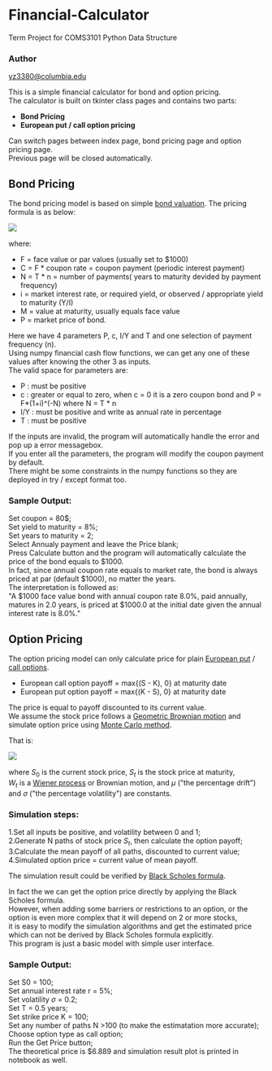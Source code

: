 # Financial-Calculator
Term Project for COMS3101 Python Data Structure

### Author
yz3380@columbia.edu

This is a simple financial calculator for bond and option pricing.    
The calculator is built on tkinter class pages and contains two parts:  

- **Bond Pricing**  
- **European put / call option pricing**  

Can switch pages between index page, bond pricing page and option pricing page.  
Previous page will be closed automatically.  

## Bond Pricing

The bond pricing model is based on simple [bond valuation](https://en.wikipedia.org/wiki/Bond_valuation).
The pricing formula is as below:

<img style="float: left;" src="https://wikimedia.org/api/rest_v1/media/math/render/svg/b1ad41f50e722bb5c731bc1014f6ac4caedd14bd">
<br clear="all" />

where:

- F = face value or par values (usually set to \$1000)  
- C = F * coupon rate = coupon payment (periodic interest payment)  
- N = T * n = number of payments( years to maturity devided by payment frequency)  
- i = market interest rate, or required yield, or observed / appropriate yield to maturity (Y/I)  
- M = value at maturity, usually equals face value  
- P = market price of bond.  

Here we have 4 parameters P, c, I/Y and T and one selection of payment frequency (n).  
Using numpy financial cash flow functions, we can get any one of these values after knowing the other 3 as inputs.  
The valid space for parameters are:
- P : must be positive  
- c : greater or equal to zero, when c = 0 it is a zero coupon bond and P = F*(1+i)^(-N) where N = T * n
- I/Y : must be positive and write as annual rate in percentage
- T : must be positive  

If the inputs are invalid, the program will automatically handle the error and pop up a error messagebox.  
If you enter all the parameters, the program will modify the coupon payment by default.  
There might be some constraints in the numpy functions so they are deployed in try / except format too.  

### Sample Output:

Set coupon = 80\$;  
Set yield to maturity = 8\%;  
Set years to maturity = 2;  
Select Annualy payment and leave the Price blank;  
Press Calculate button and the program will automatically calculate the price of the bond equals to \$1000.   
In fact, since annual coupon rate equals to market rate, the bond is always priced at par (default \$1000), no matter the years.  
The interpretation is followed as:  
"A \$1000 face value bond with annual coupon rate 8.0%, paid annually, matures in 2.0 years,
is priced at \$1000.0 at the initial date given the annual interest rate is 8.0\%."  


## Option Pricing

The option pricing model can only calculate price for plain [European put](https://en.wikipedia.org/wiki/Option_style) / [call options](https://en.wikipedia.org/wiki/Call_option).  
- European call option payoff = max{(S - K), 0} at maturity date
- European put option payoff = max{(K - S), 0} at maturity date  

The price is equal to payoff discounted to its current value.  
We assume the stock price follows a [Geometric Brownian motion](https://en.wikipedia.org/wiki/Geometric_Brownian_motion) and simulate option price using [Monte Carlo method](https://en.wikipedia.org/wiki/Monte_Carlo_method).  

That is:

<img style="float: left;" src="https://wikimedia.org/api/rest_v1/media/math/render/svg/266807b65fd50635526a766c0c89a2913085d0c2">
<br clear="all" />

where $S_{0}$ is the current stock price, $S_{t}$ is the stock price at maturity,  
$W_{t}$ is a [Wiener process](https://en.wikipedia.org/wiki/Wiener_process) or Brownian motion, and $\mu$  ("the percentage drift") and $\sigma$  ("the percentage volatility") are constants.  

### Simulation steps:
1.Set all inputs be positive, and volatility between 0 and 1;  
2.Generate N paths of stock price $S_{t}$, then calculate the option payoff;  
3.Calculate the mean payoff of all paths, discounted to current value;  
4.Simulated option price = current value of mean payoff.  

The simulation result could be verified by [Black Scholes formula](https://en.wikipedia.org/wiki/Black%E2%80%93Scholes_model).

In fact the we can get the option price directly by applying the Black Scholes formula.  
However, when adding some barriers or restrictions to an option, or the option is even more complex that it will depend on 2 or more stocks,  
it is easy to modify the simulation algorithms and get the estimated price which can not be derived by Black Scholes formula explicitly.  
This program is just a basic model with simple user interface.  

### Sample Output:  

Set S0 = 100;  
Set annual interest rate r = 5\%;  
Set volatility $`\sigma`$ = 0.2;  
Set T = 0.5 years;  
Set strike price K = 100;  
Set any number of paths N >100 (to make the estimatation more accurate);  
Choose option type as call option;  
Run the Get Price button;   
The theoretical price is \$6.889 and simulation result plot is printed in notebook as well. 
